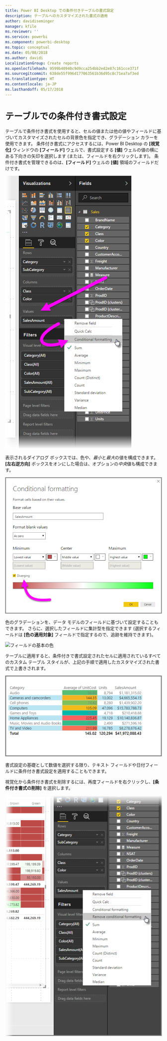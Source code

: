 ```yaml
---
title: Power BI Desktop での条件付きテーブルの書式設定
description: テーブルへのカスタマイズされた書式の適用
author: davidiseminger
manager: kfile
ms.reviewer: ''
ms.service: powerbi
ms.component: powerbi-desktop
ms.topic: conceptual
ms.date: 05/08/2018
ms.author: davidi
LocalizationGroup: Create reports
ms.openlocfilehash: 9599b40940c9d9cca254bb2ed2e87c161cce371f
ms.sourcegitcommit: 638de55f996d177063561b36d95c8c71ea7af3ed
ms.translationtype: HT
ms.contentlocale: ja-JP
ms.lasthandoff: 05/17/2018
---
```

# <a name="conditional-formatting-in-tables"></a>テーブルでの条件付き書式設定
テーブルで条件付き書式を使用すると、セルの値または他の値やフィールドに基づいてカスタマイズされたセルの背景色を指定でき、グラデーション カラーを使用できます。 条件付き書式にアクセスするには、Power BI Desktop の **[視覚化]** ウィンドウの **[フィールド]** ウェルで、書式設定する **[値]** ウェルの値の横にある下向きの矢印を選択します (または、フィールドを右クリックします)。 条件付き書式を管理できるのは、**[フィールド]** ウェルの **[値]** 領域のフィールドだけです。

![テーブルの条件付き書式設定](media/desktop-conditional-table-formatting/table-formatting_1.png)

表示されるダイアログ ボックスでは、色や、*最小*と*最大*の値を構成できます。 **[左右逆方向]** ボックスをオンにした場合は、オプションの*中央*値も構成できます。

![左右逆方向の色](media/desktop-conditional-table-formatting/table-formatting_2.png)

色のグラデーションを、データ モデルのフィールドに基づいて設定することもできます。 さらに、選択したフィールドに集計型を指定できます (選択するフィールドは **[色の適用対象]** フィールドで指定するので、追跡を維持できます)。

![フィールドの基本の色](media/desktop-conditional-table-formatting/table-formatting_2b.png)

テーブルに適用すると、条件付きで書式設定されたセルに適用されているすべてのカスタム テーブル スタイルが、上記の手順で適用したカスタマイズされた書式で上書きされます。

![テーブルの書式設定](media/desktop-conditional-table-formatting/table-formatting_3.png)

書式設定の基礎として数値を選択する限り、テキスト フィールドや日付フィールドに条件付き書式設定を適用することもできます。 

視覚化から条件付き書式を削除するには、再度フィールドを右クリックし、**[条件付き書式の削除]** を選択します。

![テーブルの書式設定の削除](media/desktop-conditional-table-formatting/table-formatting_4.png)

